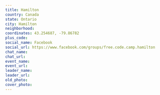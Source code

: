 ```yaml
---
title: Hamilton
country: Canada
state: Ontario
city: Hamilton
neighborhood: 
coordinates: 43.254687, -79.86782
plus_code:
social_name: Facebook
social_url: https://www.facebook.com/groups/free.code.camp.hamilton
chat_name:
chat_url:
event_name:
event_url:
leader_name:
leader_url:
old_photo: 
cover_photo:
---
```

